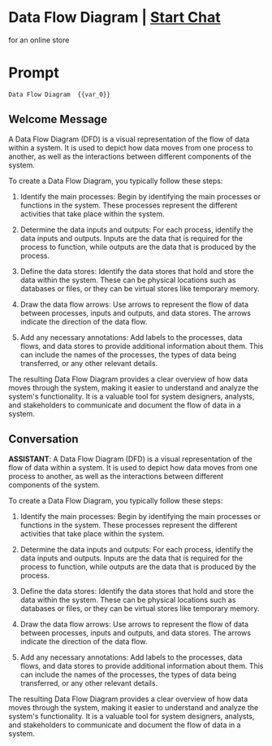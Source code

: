 

# Data Flow Diagram | [Start Chat](https://gptcall.net/chat.html?data=%7B%22contact%22%3A%7B%22id%22%3A%22VoJY4gupfkC-BHE5a9a7P%22%2C%22flow%22%3Atrue%7D%7D)
for an online store

# Prompt

```
Data Flow Diagram  {{var_0}}
```

## Welcome Message
A Data Flow Diagram (DFD) is a visual representation of the flow of data within a system. It is used to depict how data moves from one process to another, as well as the interactions between different components of the system.



To create a Data Flow Diagram, you typically follow these steps:



1. Identify the main processes: Begin by identifying the main processes or functions in the system. These processes represent the different activities that take place within the system.



2. Determine the data inputs and outputs: For each process, identify the data inputs and outputs. Inputs are the data that is required for the process to function, while outputs are the data that is produced by the process.



3. Define the data stores: Identify the data stores that hold and store the data within the system. These can be physical locations such as databases or files, or they can be virtual stores like temporary memory.



4. Draw the data flow arrows: Use arrows to represent the flow of data between processes, inputs and outputs, and data stores. The arrows indicate the direction of the data flow.



5. Add any necessary annotations: Add labels to the processes, data flows, and data stores to provide additional information about them. This can include the names of the processes, the types of data being transferred, or any other relevant details.



The resulting Data Flow Diagram provides a clear overview of how data moves through the system, making it easier to understand and analyze the system's functionality. It is a valuable tool for system designers, analysts, and stakeholders to communicate and document the flow of data in a system.

## Conversation

**ASSISTANT**: A Data Flow Diagram (DFD) is a visual representation of the flow of data within a system. It is used to depict how data moves from one process to another, as well as the interactions between different components of the system.



To create a Data Flow Diagram, you typically follow these steps:



1. Identify the main processes: Begin by identifying the main processes or functions in the system. These processes represent the different activities that take place within the system.



2. Determine the data inputs and outputs: For each process, identify the data inputs and outputs. Inputs are the data that is required for the process to function, while outputs are the data that is produced by the process.



3. Define the data stores: Identify the data stores that hold and store the data within the system. These can be physical locations such as databases or files, or they can be virtual stores like temporary memory.



4. Draw the data flow arrows: Use arrows to represent the flow of data between processes, inputs and outputs, and data stores. The arrows indicate the direction of the data flow.



5. Add any necessary annotations: Add labels to the processes, data flows, and data stores to provide additional information about them. This can include the names of the processes, the types of data being transferred, or any other relevant details.



The resulting Data Flow Diagram provides a clear overview of how data moves through the system, making it easier to understand and analyze the system's functionality. It is a valuable tool for system designers, analysts, and stakeholders to communicate and document the flow of data in a system.

